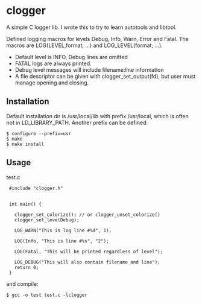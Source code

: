 clogger
=======

A simple C logger lib. I wrote this to try to learn autotools and libtool.


Defined logging macros for levels Debug, Info, Warn, Error and Fatal. The macros are LOG(LEVEL,format, ...) and LOG_LEVEL(format, ...). 

* Default level is INFO, Debug lines are omitted
* FATAL logs are always printed. 
* Debug level messages will include filename:line information
* A file descriptor can be given with clogger_set_output(fd), but user must manage opening and closing.

## Installation

Default installation dir is /usr/local/lib with prefix /usr/local, which is often not in LD_LIBRARY_PATH. Another prefix can be defined:

    $ configure --prefix=usr
    $ make
    $ make install


## Usage


test.c

     #include "clogger.h"


     int main() {

       clogger_set_colorize(); // or clogger_unset_colorize()
       clogger_set_leve(Debug);

       LOG_WARN("This is log line #%d", 1);

       LOG(Info, "This is line #%s", "2");

       LOG(Fatal, "This will be printed regardless of level");

       LOG_DEBUG("This will also contain filename and line");
       return 0;
     }


and compile:

    $ gcc -o test test.c -lclogger
